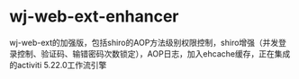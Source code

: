 # wj-web-ext-enhancer
wj-web-ext的加强版，包括shiro的AOP方法级别权限控制，shiro增强（并发登录控制、验证码、输错密码次数锁定），AOP日志，加入ehcache缓存，正在集成的activiti 5.22.0工作流引擎
